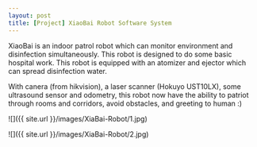 ```yaml
---
layout: post
title: [Project] XiaoBai Robot Software System
---
```


XiaoBai is an indoor patrol robot which can monitor environment and disinfection simultaneously. This robot is designed to do some basic hospital work. This robot is equipped with an atomizer and ejector which can spread disinfection water. 

With canera (from hikvision), a laser scanner (Hokuyo UST10LX), some ultrasound sensor and odometry, this robot now have the ability to patriot through rooms and corridors, avoid obstacles, and greeting to human :)

![]({{ site.url }}/images/XiaBai-Robot/1.jpg)

![]({{ site.url }}/images/XiaBai-Robot/2.jpg)
